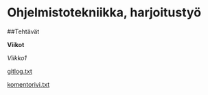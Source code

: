 # Ohjelmistotekniikka, harjoitustyö

##Tehtävät


**Viikot**

*Viikko1*

[gitlog.txt](https://github.com/nikihietala/ot-harjoitustyo/blob/master/laskarit/viikko1/gitlog.txt)

[komentorivi.txt](https://github.com/nikihietala/ot-harjoitustyo/blob/master/laskarit/viikko1/komentorivi.txt)


